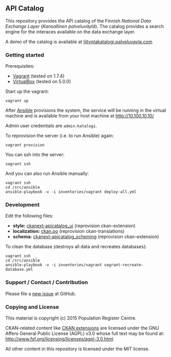 ## API Catalog

This repository provides the API catalog of the Finnish *National Data Exchange Layer* (*Kansallinen palveluväylä*). The catalog provides a search engine for the interaces available on the data exchange layer.

A demo of the catalog is available at [liityntakatalogi.palveluvayla.com](http://liityntakatalogi.palveluvayla.com/)

### Getting started

Prerequisites:

- [Vagrant](https://www.vagrantup.com/) (tested on 1.7.4)
- [VirtualBox](https://www.virtualbox.org/) (tested on 5.0.0)

Start up the vagrant:

    vagrant up

After [Ansible](http://www.ansible.com/) provisions the system, the service will be running in the virtual machine and is available from your host machine at http://10.100.10.10/

Admin user credentials are `admin:katalogi`.

To reprovision the server (i.e. to run Ansible) again:

    vagrant provision

You can ssh into the server:

    vagrant ssh

And you can also run Ansible manually:

    vagrant ssh
    cd /src/ansible
    ansible-playbook -v -i inventories/vagrant deploy-all.yml

### Development

Edit the following files:

- **style:** [ckanext-apicatalog_ui](ckanext/ckanext-apicatalog_ui) (reprovision ckan-extension)
- **localization:** [ckan.po](ansible/roles/ckan-translations/files/ckan.po) (reprovision ckan-translations)
- **schema:** [ckanext-apicatalog_scheming](ckanext/ckanext-apicatalog_scheming/ckanext/apicatalog_scheming/schemas/dataset.json) (reprovision ckan-extension)

To clean the database (destroys all data and recreates databases):

    vagrant ssh
    cd /src/ansible
    ansible-playbook -v -i inventories/vagrant vagrant-recreate-database.yml

### Support / Contact / Contribution

Please file a [new issue](https://github.com/vrk-kpa/api-catalog/issues) at GitHub.

### Copying and License

This material is copyright (c) 2015 Population Register Centre.

CKAN-related content like [CKAN extensions](/ckanext) are licensed under the GNU Affero General Public License (AGPL) v3.0 whose full text may be found at: http://www.fsf.org/licensing/licenses/agpl-3.0.html

All other content in this repository is licensed under the MIT license.
